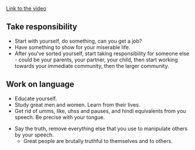 [Link to the video](https://youtu.be/Zjm36k2GoW0)

## Take responsibility

* Start with yourself, do something, can you get a job? 
* Have something to show for your miserable life.
* After you've sorted yourself, start taking responsibility for someone else - could be your parents, your partner, your child, then start working towards your immediate community, then the larger community. 

## Work on language

* Educate yourself.
* Study great men and women. Learn from their lives.
* Get rid of umms, like, uhss and pauses, and hindi equivalents from you speech. Be precise with your tongue.

+ Say the truth, remove everything else that you use to manipulate others by your speech.
	* Great people are brutally truthful to themselves and to others.


